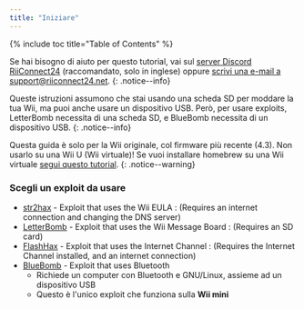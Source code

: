 ```yaml
---
title: "Iniziare"
---
```


{% include toc title="Table of Contents" %}

Se hai bisogno di aiuto per questo tutorial, vai sul [server Discord RiiConnect24](https://discord.gg/b4Y7jfD) (raccomandato, solo in inglese) oppure [scrivi una e-mail a support@riiconnect24.net](mailto:support@riiconnect24.net).
{: .notice--info}

Queste istruzioni assumono che stai usando una scheda SD per moddare la tua Wii, ma puoi anche usare un dispositivo USB. Però, per usare exploits, LetterBomb necessita di una scheda SD, e BlueBomb necessita di un dispositivo USB.
{: .notice--info}

Questa guida è solo per la Wii originale, col firmware più recente (4.3). Non usarlo su una Wii U (Wii virtuale)! Se vuoi installare homebrew su una Wii virtuale [segui questo tutorial](https://wiiuguide.xyz/#/vwii-modding).
{: .notice--warning}

### Scegli un exploit da usare

- [str2hax](str2hax) - Exploit that uses the Wii EULA
  :   (Requires an internet connection and changing the DNS server)
- [LetterBomb](letterbomb) - Exploit that uses the Wii Message Board
  :   (Requires an SD card)
- [FlashHax](flashhax) - Exploit that uses the Internet Channel
  :   (Requires the Internet Channel installed, and an internet connection)
- [BlueBomb](bluebomb) - Exploit that uses Bluetooth
    * Richiede un computer con Bluetooth e GNU/Linux, assieme ad un dispositivo USB
    * Questo è l'unico exploit che funziona sulla **Wii mini**
